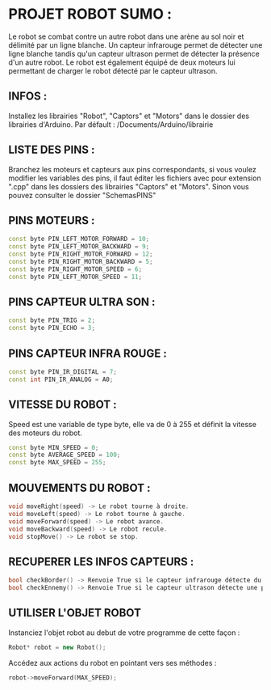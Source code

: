 # PROJET ROBOT SUMO :

Le robot se combat contre un autre robot dans une arène au sol noir et délimité par un ligne blanche.
Un capteur infrarouge permet de détecter une ligne blanche tandis qu'un capteur ultrason permet de
détecter la présence d'un autre robot.
Le robot est également équipé de deux moteurs lui permettant de charger le robot détecté par le capteur
ultrason.

## INFOS :

Installez les librairies "Robot", "Captors" et "Motors" dans le dossier des librairies d'Arduino.
Par défault : /Documents/Arduino/librairie

## LISTE DES PINS :

Branchez les moteurs et capteurs aux pins correspondants, si vous voulez modifier les variables des pins, 
il faut éditer les fichiers avec pour extension ".cpp" dans les dossiers des librairies "Captors" et "Motors".
Sinon vous pouvez consulter le dossier "SchemasPINS"

## PINS MOTEURS :

```c++
const byte PIN_LEFT_MOTOR_FORWARD = 10;
const byte PIN_LEFT_MOTOR_BACKWARD = 9;
const byte PIN_RIGHT_MOTOR_FORWARD = 12;
const byte PIN_RIGHT_MOTOR_BACKWARD = 5;
const byte PIN_RIGHT_MOTOR_SPEED = 6;
const byte PIN_LEFT_MOTOR_SPEED = 11;
```

## PINS CAPTEUR ULTRA SON :

```c++
const byte PIN_TRIG = 2;
const byte PIN_ECHO = 3;
```

## PINS CAPTEUR INFRA ROUGE :

```c++
const byte PIN_IR_DIGITAL = 7;
const int PIN_IR_ANALOG = A0;
```

## VITESSE DU ROBOT :

Speed est une variable de type byte, elle va de 0 à 255 et définit la vitesse des moteurs du robot.

```c++
const byte MIN_SPEED = 0;
const byte AVERAGE_SPEED = 100;
const byte MAX_SPEED = 255;
```

## MOUVEMENTS DU ROBOT :

```c++
void moveRight(speed) -> Le robot tourne à droite.
void moveLeft(speed) -> Le robot tourne à gauche.
void moveForward(speed) -> Le robot avance.
void moveBackward(speed) -> Le robot recule.
void stopMove() -> Le robot se stop.
```

## RECUPERER LES INFOS CAPTEURS :

```c++
bool checkBorder() -> Renvoie True si le capteur infrarouge détecte du blanc
bool checkEnnemy() -> Renvoie True si le capteur ultrason détecte une présence
```

## UTILISER L'OBJET ROBOT
Instanciez l'objet robot au debut de votre programme de cette façon :

```c++
Robot* robot = new Robot();
```
Accédez aux actions du robot en pointant vers ses méthodes :

```c++
robot->moveForward(MAX_SPEED);
```